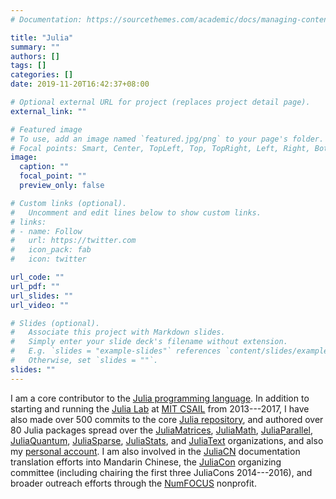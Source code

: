 ```yaml
---
# Documentation: https://sourcethemes.com/academic/docs/managing-content/

title: "Julia"
summary: ""
authors: []
tags: []
categories: []
date: 2019-11-20T16:42:37+08:00

# Optional external URL for project (replaces project detail page).
external_link: ""

# Featured image
# To use, add an image named `featured.jpg/png` to your page's folder.
# Focal points: Smart, Center, TopLeft, Top, TopRight, Left, Right, BottomLeft, Bottom, BottomRight.
image:
  caption: ""
  focal_point: ""
  preview_only: false

# Custom links (optional).
#   Uncomment and edit lines below to show custom links.
# links:
# - name: Follow
#   url: https://twitter.com
#   icon_pack: fab
#   icon: twitter

url_code: ""
url_pdf: ""
url_slides: ""
url_video: ""

# Slides (optional).
#   Associate this project with Markdown slides.
#   Simply enter your slide deck's filename without extension.
#   E.g. `slides = "example-slides"` references `content/slides/example-slides.md`.
#   Otherwise, set `slides = ""`.
slides: ""
---
```


I am a core contributor to the [Julia programming language](https://julialang.org/).
In addition to starting and running the [Julia Lab](https://julia.mit.edu)
at [MIT CSAIL](https://csail.mit.edu) from 2013---2017, I
have also made over 500 commits to
the core [Julia repository](https://github.com/JuliaLang/julia/graphs/contributors),
and authored over 80 Julia packages spread over the
[JuliaMatrices](https://github.com/JuliaMatrices),
[JuliaMath](https://github.com/JuliaMath),
[JuliaParallel](https://github.com/JuliaParallel),
[JuliaQuantum](https://github.com/JuliaQuantum),
[JuliaSparse](https://github.com/JuliaSparse),
[JuliaStats](https://github.com/JuliaStats),
and
[JuliaText](https://github.com/JuliaText)
organizations,
and also my [personal account](https://github.com/jiahao?tab=repositories&q=.jl).
I am also involved in
the [JuliaCN](https://github.com/JuliaCN) documentation translation efforts into Mandarin Chinese,
the [JuliaCon](https://github.com/JuliaCon) organizing committee (including
chairing the first three JuliaCons 2014---2016),
and broader outreach efforts through the [NumFOCUS](https://numfocus.org/)
nonprofit.
